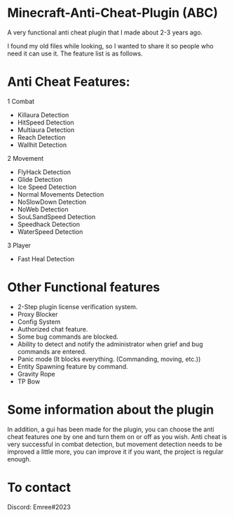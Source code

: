 # Minecraft-Anti-Cheat-Plugin (ABC)

A very functional anti cheat plugin that I made about 2-3 years ago.

I found my old files while looking, so I wanted to share it so people who need it can use it. The feature list is as follows.

# Anti Cheat Features:

1 Combat
* Killaura Detection
* HitSpeed Detection
* Multiaura Detection
* Reach Detection
* Wallhit Detection

2 Movement
* FlyHack Detection
* Glide Detection
* Ice Speed Detection
* Normal Movements Detection
* NoSlowDown Detection
* NoWeb Detection
* SouLSandSpeed Detection
* Speedhack Detection
* WaterSpeed Detection
  
3 Player
* Fast Heal Detection

# Other Functional features
* 2-Step plugin license verification system.
* Proxy Blocker
* Config System
* Authorized chat feature.
* Some bug commands are blocked.
* Ability to detect and notify the administrator when grief and bug commands are entered.
* Panic mode (It blocks everything. (Commanding, moving, etc.))
* Entity Spawning feature by command.
* Gravity Rope
* TP Bow

 
# Some information about the plugin

In addition, a gui has been made for the plugin, you can choose the anti cheat features one by one and turn them on or off as you wish.
Anti cheat is very successful in combat detection, but movement detection needs to be improved a little more, you can improve it if you want, the project is regular enough.
    
 
 # To contact
 Discord: Emree#2023
